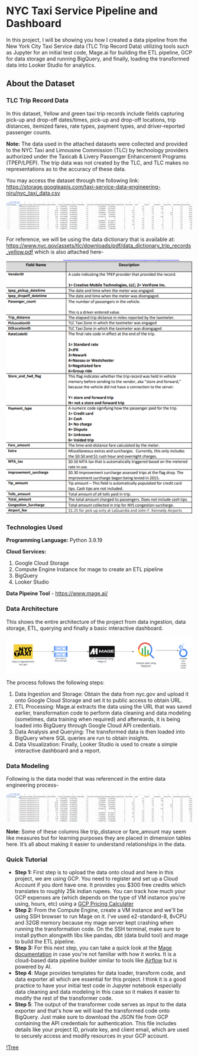 # NYC Taxi Service Pipeline and Dashboard

In this project, I will be showing you how I created a data pipeline from the New York City Taxi Service data (TLC Trip Record Data) utilizing tools such as Jupyter for an initial test code, Mage.ai for building the ETL pipeline, GCP for data storage and running BigQuery, and finally, loading the transformed data into Looker Studio for analytics. 

## About the Dataset 

### TLC Trip Record Data

In this dataset, Yellow and green taxi trip records include fields capturing pick-up and drop-off dates/times, pick-up and drop-off locations, trip distances, itemized fares, rate types, payment types, and driver-reported passenger counts. 

__Note:__ The data used in the attached datasets were collected and provided to the NYC Taxi and Limousine Commission (TLC) by technology providers authorized under the Taxicab & Livery Passenger Enhancement Programs (TPEP/LPEP). The trip data was not created by the TLC, and TLC makes no representations as to the accuracy of these data.

You may access the dataset through the following link: https://storage.googleapis.com/taxi-service-data-engineering-niru/nyc_taxi_data.csv 

![Dataset](https://github.com/ruru-lyy/NYC-Taxi-Service-Pipeline/blob/main/data/data_screenshot.png)

For reference, we will be using the data dictionary that is available at: https://www.nyc.gov/assets/tlc/downloads/pdf/data_dictionary_trip_records_yellow.pdf which is also attached here-

![Data Dictionary](https://github.com/ruru-lyy/NYC-Taxi-Service-Pipeline/blob/main/data_dict.png)

### Technologies Used

__Programming Language:__ Python 3.9.19 

__Cloud Services:__
1. Google Cloud Storage
2. Compute Engine Instance for mage to create an ETL pipeline
3. BigQuery
4. Looker Studio

__Data Pipeine Tool__ - https://www.mage.ai/

### Data Architecture

This shows the entire architecture of the project from data ingestion, data storage, ETL, querying and finally a basic interactive dashboard.

![Data Architecture](https://github.com/ruru-lyy/NYC-Taxi-Service-Pipeline/blob/main/nyc_taxi_data_architecture.png)

The process follows the following steps:

1. Data Ingestion and Storage: Obtain the data from nyc.gov and upload it onto Google Cloud Storage and set it to public access to obtain URL.
2. ETL Processing: Mage.ai extracts the data using the URL that was saved earlier, transformation code to perform data cleaning and data modeling (sometimes, data training when required) and afterwards, it is being loaded into BigQuery through Google Cloud API credentials.
3. Data Analysis and Querying: The transformed data is then loaded into BigQuery where SQL queries are run to obtain insights.
4. Data Visualization: Finally, Looker Studio is used to create a simple interactive dashboard and a report.

### Data Modeling 

Following is the data model that was referenced in the entire data engineering process-

![Data Modeling](https://github.com/ruru-lyy/NYC-Taxi-Service-Pipeline/blob/main/data/data_screenshot.png)

**Note:** Some of these columns like trip_distance or fare_amount may seem like measures but for learning purposes they are placed in dimension tables here. It’s all about making it easier to understand relationships in the data.

### Quick Tutorial

- **Step 1:** First step is to upload the data onto cloud and here in this project, we are using GCP. You need to register and set up a Cloud Account if you dont have one. It provides you $300 free credits which translates to roughly 25k indian rupees. You can track how much your GCP expenses are (which depends on the type of VM instance you're using, hours, etc) using a [GCP Pricing Calculater](https://cloud.google.com/products/calculator)
- **Step 2:** From the Compute Engine, create a VM instance and we'll be using SSH browser to run Mage on it. I've used e2-standard-8, 8vCPU and 32GB memory because my mage server kept crashing when running the transformation code. On the SSH terminal, make sure to install python alongwith libs like pandas, dbt (data build tool) and mage to build the ETL pipeline.
- **Step 3:**  For this next step, you can take a quick look at the [Mage documentation](https://github.com/mage-ai/mage-ai) in case you're not familiar with how it works. It is a cloud-based data pipeline builder similar to tools like [Airflow](https://airflow.apache.org/docs/apache-airflow/stable/index.html) but is powered by AI. 
- **Step 4**: Mage provides templates for data loader, transform code, and data exporter all which are essential for this project. I think it is a good practice to have your initial test code in Jupyter notebook especially data cleaning and data modeling in this case so it makes it easier to modify the rest of the transformer code.
- **Step 5**: The output of the transformer code serves as input to the data exporter and that's how we will load the transformed code onto BigQuery. Just make sure to download the JSON file from GCP containing the API credentials for authentication. This file includes details like your project ID, private key, and client email, which are used to securely access and modify resources in your GCP account.

[!Tree](https://github.com/ruru-lyy/NYC-Taxi-Service-Pipeline/blob/main/mage/tree.png)











